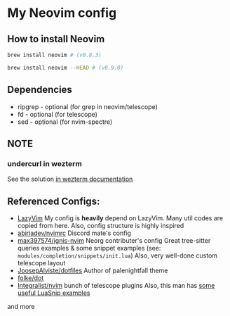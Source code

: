 # My Neovim config

## How to install Neovim

```bash
brew install neovim # (v0.8.3)

brew install neovim --HEAD # (v0.9.0)
```

## Dependencies

- ripgrep - optional (for grep in neovim/telescope)
- fd - optional (for telescope)
- sed - optional (for nvim-spectre)

## NOTE

### undercurl in wezterm

See the solution [in wezterm documentation](https://wezfurlong.org/wezterm/faq.html#how-do-i-enable-undercurl-curly-underlines)

## Referenced Configs:

- [LazyVim](https://github.com/LazyVim/LazyVim)
  My config is **heavily** depend on LazyVim. Many util codes are copied from here.
  Also, config structure is highly inspired
- [abiriadev/nvimrc](https://github.com/abiriadev/nvimrc)
  Discord mate's config
- [max397574/ignis-nvim](https://github.com/max397574/ignis-nvim)
  Neorg contributer's config
  Great tree-sitter queries examples & some snippet examples (see: `modules/completion/snippets/init.lua`)
  Also, very well-done custom telescope layout
- [JoosepAlviste/dotfiles](https://github.com/JoosepAlviste/dotfiles/blob/master/config/nvim)
  Author of palenightfall theme
- [folke/dot](https://github.com/folke/dot/tree/master/nvim)
- [Integralist/nvim](https://github.com/Integralist/nvim)
  bunch of telescope plugins
  Also, this man has [some useful LuaSnip examples](https://github.com/Integralist/dotfiles/blob/main/.snippets/go.lua)

and more
